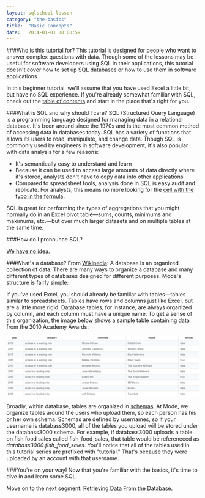 ```yaml
---
layout: sqlschool-lesson
category: "the-basics"
title:  "Basic Concepts"
date:   2014-01-01 00:00:59
---
```


###Who is this tutorial for?
This tutorial is designed for people who want to answer complex questions with data. Though some of the lessons may be useful for software developers using SQL in their applications, this tutorial doesn't cover how to set up SQL databases or how to use them in software applications.

In this beginner tutorial, we'll assume that you have used Excel a little bit, but have no SQL experience. If you're already somewhat familiar with SQL, check out the [table of contents](/) and start in the place that's right for you.

###What is SQL and why should I care?
SQL (Structured Query Language) is a programming language designed for managing data in a relational database. It's been around since the 1970s and is the most common method of accessing data in databases today. SQL has a variety of functions that allows its users to read, manipulate, and change data. Though SQL is commonly used by engineers in software development, it's also popular with data analysis for a few reasons:

 * It's semantically easy to understand and learn
 * Because it can be used to access large amounts of data directly where it's stored, analysts don't have to copy data into other applications
 * Compared to spreadsheet tools, analysis done in SQL is easy audit and replicate. For analysts, this means no more looking for the <a href="http://www.washingtonpost.com/blogs/wonkblog/wp/2013/04/16/is-the-best-evidence-for-austerity-based-on-an-excel-spreadsheet-error/">cell with the typo in the formula</a>.

SQL is great for performing the types of aggregations that you might normally do in an Excel pivot table&mdash;sums, counts, minimums and maximums, etc.&mdash;but over much larger datasets and on multiple tables at the same time.

###How do I pronounce SQL?

[We have no idea.](http://patorjk.com/blog/2012/01/26/pronouncing-sql-s-q-l-or-sequel/)

###What's a database?
From [Wikipedia](http://en.wikipedia.org/wiki/Database): A database is an organized collection of data. There are many ways to organize a database and many different types of databases designed for different purposes. Mode's structure is fairly simple:

<!-- diagram showing schema/table/row+column -->

If you've used Excel, you should already be familiar with tables&mdash;tables similar to spreadsheets. Tables have rows and columns just like Excel, but are a little more rigid. Database tables, for instance, are always organized by column, and each column must have a unique name. To get a sense of this organization, the image below shows a sample table containing data from the 2010 Academy Awards:

![Create a New Query](/images/the-basics/sample-table.png)

Broadly, within database, tables are organized in [schemas](http://en.wikipedia.org/wiki/Database_schema "Database Schemas"). At Mode, we organize tables around the users who upload them, so each person has his or her own schema. Schemas are defined by usernames, so if your username is databass3000, all of the tables you upload will be stored under the databass3000 schema. For example, if databass3000 uploads a table on fish food sales called fish\_food_sales, that table would be refereneced as *databass3000*.*fish*&#95;*food*&#95;*sales*. You'll notice that all of the tables used in this tutorial series are prefixed with "tutorial." That's because they were uploaded by an account with that username.

###You're on your way!
Now that you're familiar with the basics, it's time to dive in and learn some SQL.

Move on to the next segment: [Retrieving Data From the Database](/the-basics/select-from.html).
